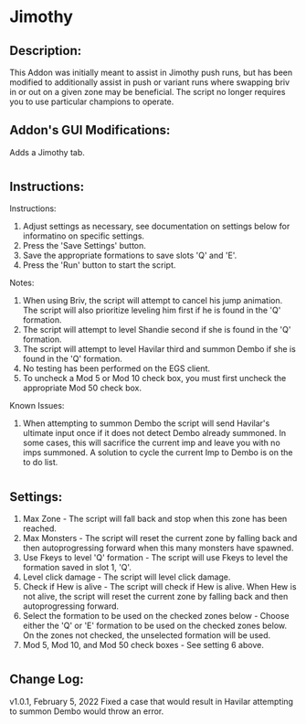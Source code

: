 # Jimothy
## Description:
This Addon was initially meant to assist in Jimothy push runs, but has been modified to additionally assist in push or variant runs where swapping briv in or out on a given zone may be beneficial. The script no longer requires you to use particular champions to operate.

## Addon's GUI Modifications:
Adds a Jimothy tab.

#
## Instructions:
Instructions:
1. Adjust settings as necessary, see documentation on settings below for informatino on specific settings.
2. Press the 'Save Settings' button.
3. Save the appropriate formations to save slots 'Q' and 'E'.
4. Press the 'Run' button to start the script.

Notes:
1. When using Briv, the script will attempt to cancel his jump animation. The script will also prioritize leveling him first if he is found in the 'Q' formation.
2. The script will attempt to level Shandie second if she is found in the 'Q' formation.
3. The script will attempt to level Havilar third and summon Dembo if she is found in the 'Q' formation.
4. No testing has been performed on the EGS client.
5. To uncheck a Mod 5 or Mod 10 check box, you must first uncheck the appropriate Mod 50 check box.

Known Issues:
1. When attempting to summon Dembo the script will send Havilar's ultimate input once if it does not detect Dembo already summoned. In some cases, this will sacrifice the current imp and leave you with no imps summoned. A solution to cycle the current Imp to Dembo is on the to do list.

#
## Settings: 
1. Max Zone - The script will fall back and stop when this zone has been reached.
2. Max Monsters - The script will reset the current zone by falling back and then autoprogressing forward when this many monsters have spawned.
3. Use Fkeys to level 'Q' formation - The script will use Fkeys to level the formation saved in slot 1, 'Q'.
4. Level click damage - The script will level click damage.
5. Check if Hew is alive - The script will check if Hew is alive. When Hew is not alive, the script will reset the current zone by falling back and then autoprogressing forward.
6. Select the formation to be used on the checked zones below - Choose either the 'Q' or 'E' formation to be used on the checked zones below. On the zones not checked, the unselected formation will be used.
7. Mod 5, Mod 10, and Mod 50 check boxes - See setting 6 above.

#
## Change Log:
v1.0.1, February 5, 2022
    Fixed a case that would result in Havilar attempting to summon Dembo would throw an error.